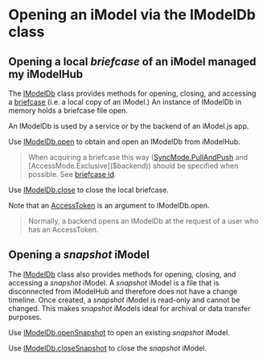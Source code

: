 # Opening an iModel via the IModelDb class

## Opening a local *briefcase* of an iModel managed my iModelHub

The [IModelDb]($backend) class provides methods for opening, closing, and accessing a [briefcase](../Glossary.md#briefcase) (i.e. a local copy of an iModel.) An instance of IModelDb in memory holds a briefcase file open.

An IModelDb is used by a service or by the backend of an iModel.js app.

Use [IModelDb.open]($backend) to obtain and open an IModelDb from iModelHub.

> When acquiring a briefcase this way ([SyncMode.PullAndPush]($backend) and [AccessMode.Exclusive]($backend)) should be specified when possible. See [briefcase id](../imodelhub/briefcases.md#briefcase-id).

Use [IModelDb.close]($backend) to close the local briefcase.

Note that an [AccessToken](../common/AccessToken.md) is an argument to IModelDb.open.

> Normally, a backend opens an IModelDb at the request of a user who has an AccessToken.

## Opening a *snapshot* iModel

The [IModelDb]($backend) class also provides methods for opening, closing, and accessing a *snapshot* iModel.
A *snapshot* iModel is a file that is disconnected from iModelHub and therefore does not have a change timeline.
Once created, a *snapshot* iModel is read-only and cannot be changed.
This makes *snapshot* iModels ideal for archival or data transfer purposes.

Use [IModelDb.openSnapshot]($backend) to open an existing *snapshot* iModel.

Use [IModelDb.closeSnapshot]($backend) to close the *snapshot* iModel.
